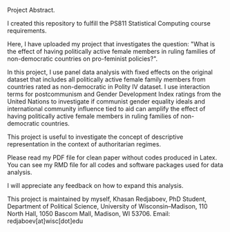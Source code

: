 Project Abstract.

I created this repository to fulfill the PS811 Statistical Computing course requirements.

Here, I have uploaded my project that investigates the question: "What is the effect of having politically active female members in ruling families of non-democratic countries on pro-feminist policies?".

In this project, I use panel data analysis with fixed effects on the original dataset that includes all politically active female family members from countries rated as non-democratic in Polity IV dataset. I use interaction terms for postcommunism and Gender Development Index ratings from the United Nations to investigate if communist gender equality ideals and international community influence tied to aid can amplify the effect of having politically active female members in ruling families of non-democratic countries.

This project is useful to investigate the concept of descriptive representation in the context of authoritarian regimes.

Please read my PDF file for clean paper without codes produced in Latex. You can see my RMD file for all codes and software packages used for data analysis.</p>

I will appreciate any feedback on how to expand this analysis.

This project is maintained by myself, Khasan Redjaboev, PhD Student, Department of Political Science, University of Wisconsin–Madison, 110 North Hall, 1050 Bascom Mall, Madison, WI 53706. Email: redjaboev[at]wisc[dot]edu

